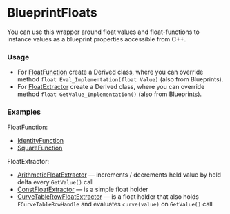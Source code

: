 # BlueprintFloats
You can use this wrapper around float values and float-functions to instance values as a blueprint properties accessible from C++.

### Usage
* For [FloatFunction](../Source/Demo/FloatFunction.h) create a Derived class, where you can override method `float Eval_Implementation(float Value)` (also from Blueprints).
* For [FloatExtractor](../Source/Demo/FloatExtractor.h) create a Derived class, where you can override method `float GetValue_Implementation()` (also from Blueprints).

### Examples
FloatFunction:
* [IdentityFunction](../Source/Demo/IdentityFunction.h)
* [SquareFunction](../Source/Demo/SquareFunction.h)

FloatExtractor:
* [ArithmeticFloatExtractor](../Source/Demo/ArithmeticFloatExtractor.h) — increments / decrements held value by held delta every `GetValue()` call
* [ConstFloatExtractor](../Source/Demo/ConstFloatExtractor.h) — is a simple float holder
* [CurveTableRowFloatExtractor](../Source/Demo/CurveTableRowFloatExtractor.h) — is a float holder that also holds `FCurveTableRowHandle` and evaluates `curve(value)` on `GetValue()` call
